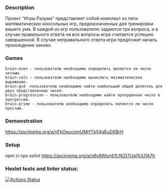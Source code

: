 ### Description
Проект "Игры Разума" представляет собой комплект из пяти математических консольных игр, предназначенных для тренировки вашего ума. В каждой из игр пользователю задаются три вопроса, и в случае правильного ответа на все вопросы игра считается успешно завершенной. В случае неправильного ответа игра предложит начать прохождение заново.

### Games
    brain-even - пользователю необходимо определить является ли число четным.
    brain-calc - пользователю необходимо вычислить математическое выражение.
    brain-gcd -пользователю необходимо найти наибольший общий делитель для двух представленных чисел.
    brain-progression - пользователю необходимо найти пропущенное число в прогрессии.
    brain-prime - пользователю необходимо определить является ли число простым.

### Demonstration
https://asciinema.org/a/nFkOqucomUMrfTb54qEuDXBrH

### Setup
npm ci
npx eslint
https://asciinema.org/a/o6v8WsmEfLf6Zt7UqI1UU1A7h

### Hexlet tests and linter status:
[![Actions Status](https://github.com/nikos592/frontend-project-44/actions/workflows/hexlet-check.yml/badge.svg)](https://github.com/nikos592/frontend-project-44/actions)

